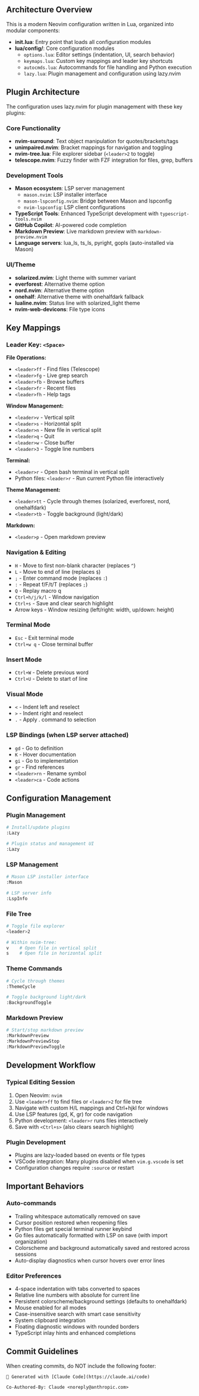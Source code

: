 ## Architecture Overview

This is a modern Neovim configuration written in Lua, organized into modular components:

- **init.lua**: Entry point that loads all configuration modules
- **lua/config/**: Core configuration modules
  - `options.lua`: Editor settings (indentation, UI, search behavior)
  - `keymaps.lua`: Custom key mappings and leader key shortcuts
  - `autocmds.lua`: Autocommands for file handling and Python execution
  - `lazy.lua`: Plugin management and configuration using lazy.nvim

## Plugin Architecture

The configuration uses lazy.nvim for plugin management with these key plugins:

### Core Functionality
- **nvim-surround**: Text object manipulation for quotes/brackets/tags
- **unimpaired.nvim**: Bracket mappings for navigation and toggling
- **nvim-tree.lua**: File explorer sidebar (`<leader>2` to toggle)
- **telescope.nvim**: Fuzzy finder with FZF integration for files, grep, buffers

### Development Tools
- **Mason ecosystem**: LSP server management
  - `mason.nvim`: LSP installer interface
  - `mason-lspconfig.nvim`: Bridge between Mason and lspconfig
  - `nvim-lspconfig`: LSP client configurations
- **TypeScript Tools**: Enhanced TypeScript development with `typescript-tools.nvim`
- **GitHub Copilot**: AI-powered code completion
- **Markdown Preview**: Live markdown preview with `markdown-preview.nvim`
- **Language servers**: lua_ls, ts_ls, pyright, gopls (auto-installed via Mason)

### UI/Theme
- **solarized.nvim**: Light theme with summer variant
- **everforest**: Alternative theme option
- **nord.nvim**: Alternative theme option
- **onehalf**: Alternative theme with onehalfdark fallback
- **lualine.nvim**: Status line with solarized_light theme
- **nvim-web-devicons**: File type icons

## Key Mappings

### Leader Key: `<Space>`

**File Operations:**
- `<leader>ff` - Find files (Telescope)
- `<leader>fg` - Live grep search
- `<leader>fb` - Browse buffers
- `<leader>fr` - Recent files
- `<leader>fh` - Help tags

**Window Management:**
- `<leader>v` - Vertical split
- `<leader>s` - Horizontal split
- `<leader>n` - New file in vertical split
- `<leader>q` - Quit
- `<leader>w` - Close buffer
- `<leader>3` - Toggle line numbers

**Terminal:**
- `<leader>r` - Open bash terminal in vertical split
- Python files: `<leader>r` - Run current Python file interactively

**Theme Management:**
- `<leader>tt` - Cycle through themes (solarized, everforest, nord, onehalfdark)
- `<leader>tb` - Toggle background (light/dark)

**Markdown:**
- `<leader>p` - Open markdown preview

### Navigation & Editing
- `H` - Move to first non-blank character (replaces `^`)
- `L` - Move to end of line (replaces `$`)
- `;` - Enter command mode (replaces `:`)
- `:` - Repeat f/F/t/T (replaces `;`)
- `Q` - Replay macro q
- `Ctrl+h/j/k/l` - Window navigation
- `Ctrl+s` - Save and clear search highlight
- Arrow keys - Window resizing (left/right: width, up/down: height)

### Terminal Mode
- `Esc` - Exit terminal mode
- `Ctrl+w q` - Close terminal buffer

### Insert Mode
- `Ctrl+W` - Delete previous word
- `Ctrl+U` - Delete to start of line

### Visual Mode
- `<` - Indent left and reselect
- `>` - Indent right and reselect
- `.` - Apply . command to selection

### LSP Bindings (when LSP server attached)
- `gd` - Go to definition
- `K` - Hover documentation
- `gi` - Go to implementation
- `gr` - Find references
- `<leader>rn` - Rename symbol
- `<leader>ca` - Code actions

## Configuration Management

### Plugin Management
```bash
# Install/update plugins
:Lazy

# Plugin status and management UI
:Lazy
```

### LSP Management
```bash
# Mason LSP installer interface
:Mason

# LSP server info
:LspInfo
```

### File Tree
```bash
# Toggle file explorer
<leader>2

# Within nvim-tree:
v    # Open file in vertical split
s    # Open file in horizontal split
```

### Theme Commands
```bash
# Cycle through themes
:ThemeCycle

# Toggle background light/dark
:BackgroundToggle
```

### Markdown Preview
```bash
# Start/stop markdown preview
:MarkdownPreview
:MarkdownPreviewStop
:MarkdownPreviewToggle
```

## Development Workflow

### Typical Editing Session
1. Open Neovim: `nvim`
2. Use `<leader>ff` to find files or `<leader>2` for file tree
3. Navigate with custom H/L mappings and Ctrl+hjkl for windows
4. Use LSP features (gd, K, gr) for code navigation
5. Python development: `<leader>r` runs files interactively
6. Save with `<Ctrl+s>` (also clears search highlight)

### Plugin Development
- Plugins are lazy-loaded based on events or file types
- VSCode integration: Many plugins disabled when `vim.g.vscode` is set
- Configuration changes require `:source` or restart

## Important Behaviors

### Auto-commands
- Trailing whitespace automatically removed on save
- Cursor position restored when reopening files
- Python files get special terminal runner keybind
- Go files automatically formatted with LSP on save (with import organization)
- Colorscheme and background automatically saved and restored across sessions
- Auto-display diagnostics when cursor hovers over error lines

### Editor Preferences
- 4-space indentation with tabs converted to spaces
- Relative line numbers with absolute for current line
- Persistent colorscheme/background settings (defaults to onehalfdark)
- Mouse enabled for all modes
- Case-insensitive search with smart case sensitivity
- System clipboard integration
- Floating diagnostic windows with rounded borders
- TypeScript inlay hints and enhanced completions

## Commit Guidelines

When creating commits, do NOT include the following footer:
```
🤖 Generated with [Claude Code](https://claude.ai/code)

Co-Authored-By: Claude <noreply@anthropic.com>
```

